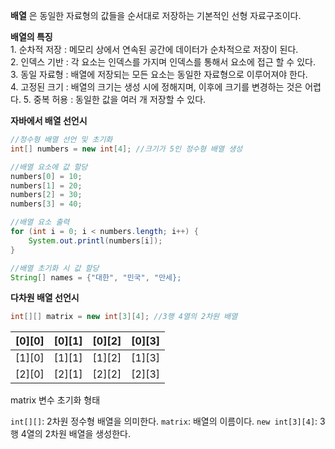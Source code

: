 **배열** 은 동일한 자료형의 값들을 순서대로 저장하는 기본적인 선형 자료구조이다. 

**배열의 특징**  
	1. 순차적 저장 : 메모리 상에서 연속된 공간에 데이터가 순차적으로 저장이 된다.  
	2. 인덱스 기반 : 각 요소는 인덱스를 가지며 인덱스를 통해서 요소에 접근 할 수 있다. 
	3. 동일 자료형 : 배열에 저장되는 모든 요소는 동일한 자료형으로 이루어져야 한다.  
	4. 고정된 크기 : 배열의 크기는 생성 시에 정해지며, 이후에 크기를 변경하는 것은 어렵다. 
	5. 중복 허용 : 동일한 값을 여러 개 저장할 수 있다. 

**자바에서 배열 선언시** 
``` java
//정수형 배열 선언 및 초기화
int[] numbers = new int[4]; //크기가 5인 정수형 배열 생성

//배열 요소에 값 할당
numbers[0] = 10;
numbers[1] = 20;
numbers[2] = 30;
numbers[3] = 40;

//배열 요소 출력
for (int i = 0; i < numbers.length; i++) {
    System.out.printl(numbers[i]);
}

//배열 초기화 시 값 할당
String[] names = {"대한", "민국", "만세};
```

**다차원 배열 선언시** 
``` java
int[][] matrix = new int[3][4]; //3행 4열의 2차원 배열
```

| [0][0] | [0][1] | [0][2] | [0][3] |
| ------ | ------ | ------ | ------ |
| [1][0] | [1][1] | [1][2] | [1][3] |
| [2][0] | [2][1] | [2][2] | [2][3] |
matrix 변수 초기화 형태 

`int[][]`: 2차원 정수형 배열을 의미한다.
`matrix`: 배열의 이름이다.
`new int[3][4]`: 3행 4열의 2차원 배열을 생성한다.

